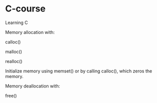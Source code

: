 # C-course
Learning C



Memory allocation with:

calloc()

malloc()

realloc()

Initialize memory using memset() or by calling calloc(), which zeros the memory.



Memory deallocation with:

free()



